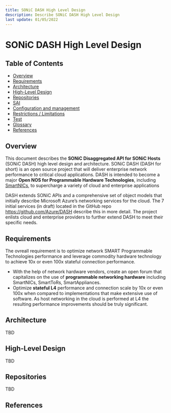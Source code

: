 ```yaml
---
title: SONiC DASH High Level Design
description: Describe SONiC DASH High Level Design
last update: 01/05/2022
---
```


# SONiC DASH High Level Design

## Table of Contents

- [Overview](#overview)
- [Requirements](#requirements)
- [Architecture](#architecture)
- [High-Level Design](#high-level-design)
- [Repositories](#repositories)
- [SAI](../SAI)
- [Configuration and management](#configuration-and-management)
- [Restrictions / Limitations](#restrictions--limitations)
- [Test](../test)
- [Glossary](https://github.com/Azure/DASH/wiki/Glossary)
- [References](#supplementary-documents)


## Overview 

This document describes the **SONiC Disaggregated API for SONiC Hosts** (SONiC DASH) high level design and architecture. SONiC DASH (DASH for short) is an open source project that will deliver enterprise network performance to critical cloud applications. DASH is intended to become a major **Open NOS for Programmable Hardware Technologies**, including [SmartNICs](https://blogs.nvidia.com/blog/2021/10/29/what-is-a-smartnic/), to supercharge a variety of cloud and enterprise applications

DASH extends SONiC APIs and a comprehensive set of object models that initially describe Microsoft Azure’s networking services for the cloud. The 7 initial services (in draft) located in the GitHub repo https://github.com/Azure/DASH describe this in more detail. The project enlists cloud and enterprise providers to further extend DASH to meet their specific needs.


## Requirements

The ovreall requirement is to optimize network SMART Programmable Technologies performance and leverage commodity hardware technology to achieve 10x or even 100x stateful connection performance.
- With the help of network hardware vendors, create an open forum that capitalizes on the use of **programmable networking hardware** including SmartNICs, SmartToRs, SmartAppliances. 
- Optimize **stateful L4** performance and connection scale by 10x or even 100x when compared to implementations that make extensive use of software. As host networking in the cloud is performed at L4 the resulting performance improvements should be truly significant.


## Architecture

TBD

## High-Level Design

TBD

## Repositories

TBD


## References

